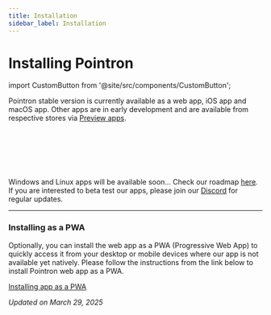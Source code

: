 ```yaml
---
title: Installation
sidebar_label: Installation
---
```

# Installing Pointron

import CustomButton from '@site/src/components/CustomButton';


Pointron stable version is currently available as a web app, iOS app and macOS app. Other apps are in early development and are available from respective stores via [Preview apps](./preview-apps.md).

<CustomButton
  color="#3498db" 
  url="https://web.pointron.app/"
  title="Go to web app"
  icon="Globe" 
/><br/><br/>

<!-- <CustomButton
  color="#000" 
  url="https://apps.microsoft.com/detail/9n3w73wbxb7m?hl=en-us&gl=IN&ocid=pdpshare"
  title="Microsoft store (Windows)"
  icon="WindowsLogo" 
  weight="fill"
/><br/><br/> -->

<CustomButton
  color="#000" 
  url="https://apps.apple.com/in/app/pointron-focus-time-tracker/id6469411284"
  title="Download from App Store"
  icon="AppleLogo" 
  weight="fill"
/><br/><br/>

Windows and Linux apps will be available soon… Check our roadmap [here](/pointron/roadmap). If you are interested to beta test our apps, please join our [Discord](https://discord.com/invite/9HJqKYTZKg) for regular updates.

---

### Installing as a PWA

Optionally, you can install the web app as a PWA (Progressive Web App) to quickly access it from your desktop or mobile devices where our app is not available yet natively. Please follow the instructions from the link below to install Pointron web app as a PWA.

[Installing app as a PWA](https://www.cdc.gov/niosh/mining/content/hearingloss/installPWA.html)



*Updated on March 29, 2025*



